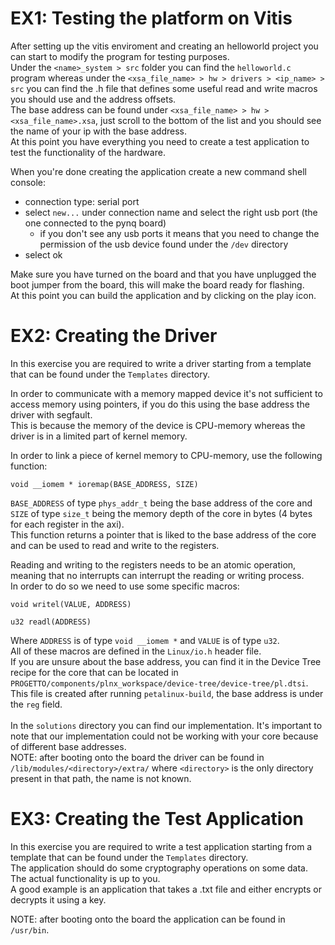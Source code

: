 # EX1: Testing the platform on Vitis  
After setting up the vitis enviroment and creating an helloworld project you can start to modify the program for testing purposes.  
Under the `<name>_system > src` folder you can find the `helloworld.c` program whereas under the `<xsa_file_name> > hw > drivers > <ip_name> > src` you can find
the .h file that defines some useful read and write macros you should use and the address offsets.  
The base address can be found under `<xsa_file_name> > hw > <xsa_file_name>.xsa`, just scroll to the bottom of the list and you should see the name of your ip with the base address.  
At this point you have everything you need to create a test application to test the functionality of the hardware.  

When you're done creating the application create a new command shell console:
- connection type: serial port
- select `new...` under connection name and select the right usb port (the one connected to the pynq board)
  - if you don't see any usb ports it means that you need to change the permission of the usb device found under the `/dev` directory
- select ok

Make sure you have turned on the board and that you have unplugged the boot jumper from the board, this will make the board ready for flashing.  
At this point you can build the application and by clicking on the play icon.
# EX2: Creating the Driver  
In this exercise you are required to write a driver starting from a template that can be found under the `Templates` directory. 
  
In order to communicate with a memory mapped device it's not sufficient to access memory using pointers, if you do this using the base address the driver with segfault.  
This is because the memory of the device is CPU-memory whereas the driver is in a limited part of kernel memory.  
  
In order to link a piece of kernel memory to CPU-memory, use the following function:  
```console
void __iomem * ioremap(BASE_ADDRESS, SIZE)
```
`BASE_ADDRESS` of type `phys_addr_t` being the base address of the core and `SIZE` of type `size_t` being the memory depth of the core in bytes (4 bytes for each register in the axi).  
This function returns a pointer that is liked to the base address of the core and can be used to read and write to the registers.  
  
Reading and writing to the registers needs to be an atomic operation, meaning that no interrupts can interrupt the reading or writing process.  
In order to do so we need to use some specific macros: 
```console
void writel(VALUE, ADDRESS)
```
```console
u32 readl(ADDRESS)
```
Where `ADDRESS` is of type `void __iomem *` and `VALUE` is of type `u32`.  
All of these macros are defined in the `Linux/io.h` header file. 
<br>
If you are unsure about the base address, you can find it in the Device Tree recipe for the core that can be located in `PROGETTO/components/plnx_workspace/device-tree/device-tree/pl.dtsi`. This file is created after running `petalinux-build`, the base address is under the `reg` field.  
<br>
In the `solutions` directory you can find our implementation. It's important to note that our implementation could not be working with your core because of different base addresses.  
NOTE: after booting onto the board the driver can be found in `/lib/modules/<directory>/extra/` where `<directory>` is the only directory present in that path, the name is not known.  

# EX3: Creating the Test Application
In this exercise you are required to write a test application starting from a template that can be found under the `Templates` directory.  
The application should do some cryptography operations on some data. The actual functionality is up to you.  
A good example is an application that takes a .txt file and either encrypts or decrypts it using a key.  
  
NOTE: after booting onto the board the application can be found in `/usr/bin`.
